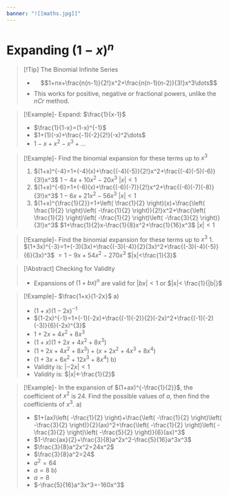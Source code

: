 ```yaml
---
banner: "![[maths.jpg]]"
---
```

# Expanding $(1-x)^n$ 

> [!Tip] The Binomial Infinite Series 
> - $$1+nx+\frac{n(n-1)}{2!}x^2+\frac{n(n-1)(n-2)}{3!}x^3\dots$$
> - This works for positive, negative or fractional powers, unlike the $nCr$ method.

> [!Example]- Expand: $\frac{1}{x-1}$
> - $\frac{1}{1-x}=(1-x)^{-1}$
> - $1+(1)(-x)+\frac{-1)(-2}{2!}(-x)^2\dots$
> - $1-x+x^2-x^3+\dots$

> [!Example]- Find the binomial expansion for these terms up to $x^3$
> 1. $(1+x)^{-4}=1+(-4)(x)+\frac{(-4)(-5)}{2!}x^2+\frac{(-4)(-5)(-6)}{3!}x^3$
>    $1-4x+10x^2-20x^3$
>   $|x|<1$
>2. $(1+x)^{-6}=1+(-6)(x)+\frac{(-6)(-7)}{2!}x^2+\frac{(-6)(-7)(-8)}{3!}x^3$
>    $1-6x+21x^2-56x^3$
>     $|x|<1$
>3. $(1+x)^{\frac{1}{2}}=1+\left( \frac{1}{2} \right)(x)+\frac{\left( \frac{1}{2} \right)\left( -\frac{1}{2} \right)}{2!}x^2+\frac{\left( \frac{1}{2} \right)\left( -\frac{1}{2} \right)\left( -\frac{3}{2} \right)}{3!}x^3$
>    $1+\frac{1}{2}x-\frac{1}{8}x^2+\frac{1}{16}x^3$
>     $|x|<1$

> [!Example]- Find the binomial expansion for these terms up to $x^3$
> 1. 
> 	   $(1+3x)^{-3}=1+(-3)(3x)+\frac{(-3)(-4)}{2}(3x)^2+\frac{(-3)(-4)(-5)}{6}(3x)^3$
> 	   $=1-9x+54x^2-270x^3$
> 	    $|x|<\frac{1}{3}$

> [!Abstract] Checking for Validity 
> - Expansions of $(1+bx)^n$ are valid for $|bx|<1$ or $|x|< \frac{1}{|b|}$

> [!Example]- $\frac{1+x}{1-2x}$
> a)
> 	- $(1+x)(1-2x)^{-1}$
> 	- $(1-2x)^{-1}=1+(-1)(-2x)+\frac{(-1)(-2)}{2}(-2x)^2+\frac{(-1)(-2)(-3)}{6}(-2x)^{3}$
> 	- $1+2x+4x^2+8x^3$
> 	- $(1+x)(1+2x+4x^2+8x^3)$
> 	- $(1+2x+4x^2+8x^3)+(x+2x^2+4x^3+8x^4)$
> 	- $(1+3x+6x^2+12x^3+8x^4)$
> b)
> 	- Validity is: $|-2x|<1$
> 	- Validity is: $|x|<-\frac{1}{2}$

> [!Example]- In the expansion of $(1+ax)^{-\frac{1}{2}}$, the coefficient of $x^2$ is 24. Find the possible values of $a$, then find the coefficients of $x^3$.
> a)
> 	- $1+(ax)\left( -\frac{1}{2} \right)+\frac{\left( -\frac{1}{2} \right)\left( -\frac{3}{2} \right)}{2}(ax)^2+\frac{\left( -\frac{1}{2} \right)\left( -\frac{3}{2} \right)\left( -\frac{5}{2} \right)}{6}(ax)^3$
> 	- $1-\frac{ax}{2}+\frac{3}{8}a^2x^2-\frac{5}{16}a^3x^3$
> 	- $\frac{3}{8}a^2x^2=24x^2$
> 	- $\frac{3}{8}a^2=24$
> 	- $a^2=64$
> 	- $a=8$
>b) 
> 	- $a=8$
> 	- $-\frac{5}{16}a^3x^3=-160x^3$
